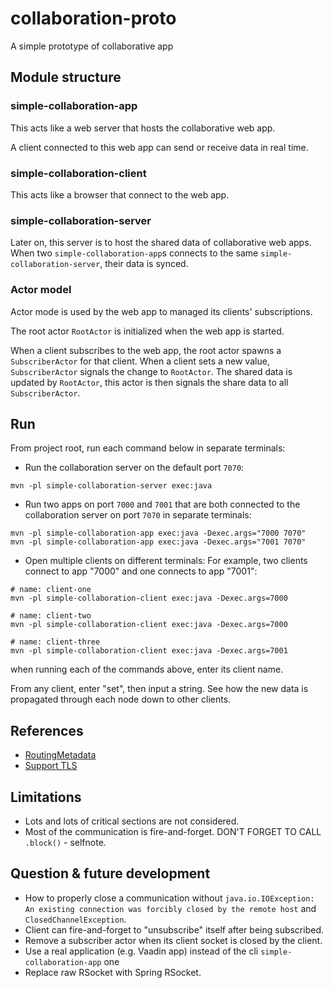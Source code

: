# collaboration-proto
A simple prototype of collaborative app

## Module structure
### simple-collaboration-app
This acts like a web server that hosts the collaborative web app.

A client connected to this web app can send or receive data in real time.

### simple-collaboration-client
This acts like a browser that connect to the web app.

### simple-collaboration-server
Later on, this server is to host the shared data of collaborative web apps.  
When two `simple-collaboration-app`s connects to the same `simple-collaboration-server`, their data is synced.

### Actor model
Actor mode is used by the web app to managed its clients' subscriptions.

The root actor `RootActor` is initialized when the web app is started.

When a client subscribes to the web app, the root actor spawns a `SubscriberActor` for that client.
When a client sets a new value, `SubscriberActor` signals the change to `RootActor`.
The shared data is updated by `RootActor`, this actor is then signals the share data to all `SubscriberActor`.

## Run
From project root, run each command below in separate terminals:
* Run the collaboration server on the default port `7070`:
```
mvn -pl simple-collaboration-server exec:java
```

* Run two apps on port `7000` and `7001` that are both connected to the collaboration server 
on port `7070` in separate terminals:
```
mvn -pl simple-collaboration-app exec:java -Dexec.args="7000 7070"
mvn -pl simple-collaboration-app exec:java -Dexec.args="7001 7070"
```

* Open multiple clients on different terminals:
For example, two clients connect to app "7000" and one connects to app "7001":
```
# name: client-one
mvn -pl simple-collaboration-client exec:java -Dexec.args=7000

# name: client-two
mvn -pl simple-collaboration-client exec:java -Dexec.args=7000

# name: client-three
mvn -pl simple-collaboration-client exec:java -Dexec.args=7001
```
when running each of the commands above, enter its client name.

From any client, enter "set", then input a string.
See how the new data is propagated through each node down to other clients. 
## References
* [RoutingMetadata](https://github.com/rsocket/rsocket/blob/master/Extensions/Routing.md)
* [Support TLS](https://stackoverflow.com/questions/58944152/rsocket-not-working-when-secured-with-tls-server-java-lang-unsupportedoperatio)

## Limitations
* Lots and lots of critical sections are not considered.
* Most of the communication is fire-and-forget. DON'T FORGET TO CALL `.block()` - selfnote.

## Question & future development
* How to properly close a communication without `java.io.IOException: An existing connection was forcibly closed by the remote host` and `ClosedChannelException`.
* Client can fire-and-forget to "unsubscribe" itself after being subscribed.
* Remove a subscriber actor when its client socket is closed by the client.
* Use a real application (e.g. Vaadin app) instead of the cli `simple-collaboration-app` one
* Replace raw RSocket with Spring RSocket.
